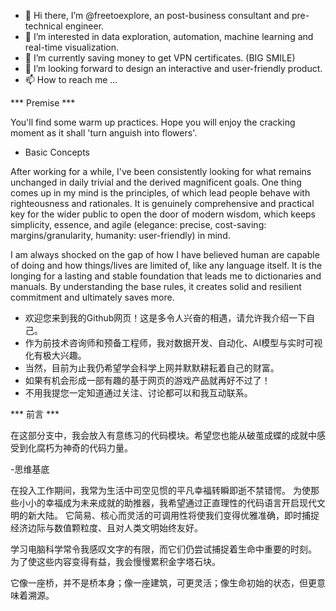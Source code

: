 - 👋 Hi there, I’m @freetoexplore, an post-business consultant and pre-technical engineer.
- 👀 I’m interested in data exploration, automation, machine learning and real-time visualization.
- 🌱 I’m currently saving money to get VPN certificates. (BIG SMILE)
- 💞️ I’m looking forward to design an interactive and user-friendly product. 
- 📫 How to reach me ...

*** Premise ***

You'll find some warm up practices. Hope you will enjoy the cracking moment as it shall 'turn anguish into flowers'.

- Basic Concepts

After working for a while, I've been consistently looking for what remains unchanged in daily trivial and the derived magnificent goals. 
One thing comes up in my mind is the principles, of which lead people behave with righteousness and rationales.
It is genuinely comprehensive and practical key for the wider public to open the door of modern wisdom, 
which keeps simplicity, essence, and agile (elegance: precise, cost-saving: margins/granularity, humanity: user-friendly) in mind.

I am always shocked on the gap of how I have believed human are capable of doing and how things/lives are limited of, like any language itself. 
It is the longing for a lasting and stable foundation that leads me to dictionaries and manuals. By understanding the base rules, it creates solid and resilient commitment and ultimately saves more.

- 欢迎您来到我的Github网页！这是多令人兴奋的相遇，请允许我介绍一下自己。
- 作为前技术咨询师和预备工程师，我对数据开发、自动化、AI模型与实时可视化有极大兴趣。
- 当然，目前为止我仍希望学会科学上网并默默耕耘着自己的财富。
- 如果有机会形成一部有趣的基于网页的游戏产品就再好不过了！
- 不用我提您一定知道通过关注、讨论都可以和我互动联系。

*** 前言 ***

在这部分支中，我会放入有意练习的代码模块。希望您也能从破茧成蝶的成就中感受到化腐朽为神奇的代码力量。

-思维基底

在投入工作期间，我常为生活中司空见惯的平凡幸福转瞬即逝不禁错愕。
为使那些小小的幸福成为未来成就的助推器，我希望通过正直理性的代码语言开启现代文明的新大陆。
它简易、核心而灵活的可调用性将使我们变得优雅准确，即时捕捉经济边际与数值颗粒度、且对人类文明始终友好。

学习电脑科学常令我感叹文字的有限，而它们仍尝试捕捉着生命中重要的时刻。
为了使这些内容变得有益，我会慢慢累积金字塔石块。

它像一座桥，并不是桥本身；像一座建筑，可更灵活；像生命初始的状态，但更意味着溯源。

<!---
freetoexplore/freetoexplore is a ✨ special ✨ repository because its `README.md` (this file) appears on your GitHub profile.
You can click the Preview link to take a look at your changes.
--->
